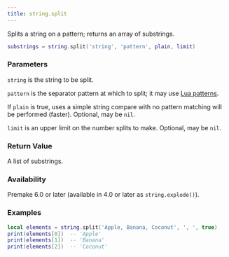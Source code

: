 ```yaml
---
title: string.split
---
```


Splits a string on a pattern; returns an array of substrings.

```lua
substrings = string.split('string', 'pattern', plain, limit)
```

### Parameters

`string` is the string to be split.

`pattern` is the separator pattern at which to split; it may use [Lua patterns](https://www.lua.org/manual/5.3/manual.html#6.4.1).

If `plain` is true, uses a simple string compare with no pattern matching will be performed (faster). Optional, may be `nil`.

`limit` is an upper limit on the number splits to make. Optional, may be `nil`.

### Return Value

A list of substrings.

### Availability

Premake 6.0 or later (available in 4.0 or later as `string.explode()`).

### Examples

```lua
local elements = string.split('Apple, Banana, Coconut', ', ', true)
print(elements[0])  -- 'Apple'
print(elements[1])  -- 'Banana'
print(elements[2])  -- 'Coconut'
```
